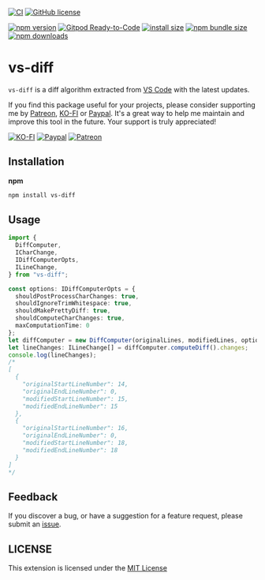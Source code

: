 [![CI](https://github.com/nguyenngoclongdev/vs-diff/actions/workflows/ci.yml/badge.svg)](https://github.com/nguyenngoclongdev/vs-diff/actions/workflows/ci.yml)
[![GitHub license](https://img.shields.io/badge/license-MIT-blue.svg?style=flat-square)](https://github.com/nguyenngoclongdev/vs-diff/)

[![npm version](https://img.shields.io/npm/v/vs-diff.svg?style=flat-square)](https://www.npmjs.org/package/vs-diff)
[![Gitpod Ready-to-Code](https://img.shields.io/badge/Gitpod-Ready--to--Code-blue?logo=gitpod&style=flat-square)](https://gitpod.io/#https://github.com/nguyenngoclongdev/vs-diff)
[![install size](https://img.shields.io/badge/dynamic/json?url=https://packagephobia.com/v2/api.json?p=vs-diff&query=$.install.pretty&label=install%20size&style=flat-square)](https://packagephobia.now.sh/result?p=vs-diff)
[![npm bundle size](https://img.shields.io/bundlephobia/minzip/vs-diff?style=flat-square)](https://bundlephobia.com/package/vs-diff@latest)
[![npm downloads](https://img.shields.io/npm/dt/vs-diff.svg?style=flat-square)](https://npm-stat.com/charts.html?package=vs-diff)

# vs-diff

`vs-diff` is a diff algorithm extracted from [VS Code](https://github.com/microsoft/vscode/tree/main/src/vs/editor/common/diff) with the latest updates.

<!-- The package is automatically synced with changes from VS Code every 24 hours. -->

If you find this package useful for your projects, please consider supporting me by [Patreon](https://patreon.com/nguyenngoclong), [KO-FI](https://ko-fi.com/nguyenngoclong) or [Paypal](http://paypal.com/paypalme/longnguyenngoc). It's a great way to help me maintain and improve this tool in the future. Your support is truly appreciated!

[![KO-FI](https://img.shields.io/badge/Ko--fi-F16061?style=for-the-badge&logo=ko-fi&logoColor=white)](https://ko-fi.com/nguyenngoclong)
[![Paypal](https://img.shields.io/badge/PayPal-00457C?style=for-the-badge&logo=paypal&logoColor=white)](http://paypal.com/paypalme/longnguyenngoc)
[![Patreon](https://img.shields.io/badge/Patreon-F96854?style=for-the-badge&logo=patreon&logoColor=white)](https://patreon.com/nguyenngoclong)

## Installation

**npm**

```sh
npm install vs-diff
```

## Usage

```typescript
import {
  DiffComputer,
  ICharChange,
  IDiffComputerOpts,
  ILineChange,
} from "vs-diff";

const options: IDiffComputerOpts = {
  shouldPostProcessCharChanges: true,
  shouldIgnoreTrimWhitespace: true,
  shouldMakePrettyDiff: true,
  shouldComputeCharChanges: true,
  maxComputationTime: 0
};
let diffComputer = new DiffComputer(originalLines, modifiedLines, options);
let lineChanges: ILineChange[] = diffComputer.computeDiff().changes;
console.log(lineChanges);
/*
[
  {
    "originalStartLineNumber": 14,
    "originalEndLineNumber": 0,
    "modifiedStartLineNumber": 15,
    "modifiedEndLineNumber": 15
  },
  {
    "originalStartLineNumber": 16,
    "originalEndLineNumber": 0,
    "modifiedStartLineNumber": 18,
    "modifiedEndLineNumber": 18
  }
]
*/
```

## Feedback

If you discover a bug, or have a suggestion for a feature request, please
submit an [issue](https://github.com/nguyenngoclongdev/vs-diff/issues).

## LICENSE

This extension is licensed under the [MIT License](LICENSE)
